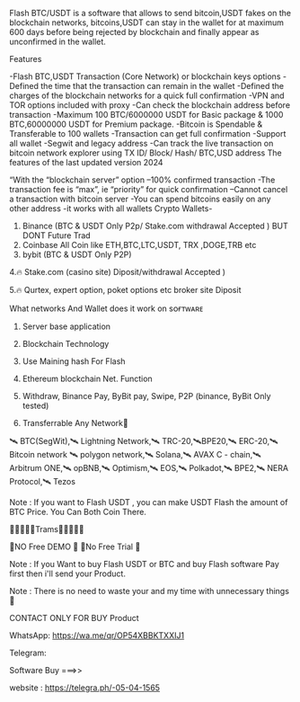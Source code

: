 Flash BTC/USDT is a software that allows to send bitcoin,USDT fakes on the blockchain networks, bitcoins,USDT can stay in the wallet for at maximum 600 days before being rejected by blockchain and finally appear as unconfirmed in the wallet.

Features

-Flash BTC,USDT Transaction (Core Network) or blockchain keys options
-Defined the time that the transaction can remain in the wallet
-Defined the charges of the blockchain networks for a quick full confirmation
-VPN and TOR options included with proxy
-Can check the blockchain address before transaction
-Maximum 100 BTC/6000000 USDT for Basic package & 1000 BTC,60000000 USDT for Premium package.
-Bitcoin is Spendable & Transferable to 100 wallets
-Transaction can get full confirmation
-Support all wallet
-Segwit and legacy address
-Can track the live transaction on bitcoin network explorer using TX ID/ Block/ Hash/ BTC,USD address
The features of the last updated version 2024

“With the “blockchain server” option
–100% confirmed transaction
-The transaction fee is “max”, ie “priority” for quick confirmation
–Cannot cancel a transaction with bitcoin server
-You can spend bitcoins easily on any other address 
-it works with all wallets
Crypto Wallets-
1. Binance (BTC & USDT Only P2p/ Stake.com withdrawal Accepted ) BUT DONT Future Trad 
2. Coinbase All Coin like ETH,BTC,LTC,USDT, TRX ,DOGE,TRB etc
3. bybit (BTC & USDT Only P2P) 

4.🔥 Stake.com (casino site) Diposit/withdrawal Accepted )

5.🔥 Qurtex, expert option, poket options etc broker site Diposit 


What networks And Wallet does it work on
sᴏғᴛᴡᴀʀᴇ
1. Server base application
2. Blockchain Technology
3. Use Maining hash For Flash
4. Ethereum blockchain Net. Function
5. Withdraw, Binance Pay, ByBit pay, Swipe, P2P (binance, ByBit Only tested)

6. Transferrable Any Network🤷

🛰️ BTC(SegWit),🛰️ Lightning Network,🛰️ TRC-20,🛰️BPE20,🛰️ ERC-20,🛰️ Bitcoin network 🛰️ polygon network,🛰️ Solana,🛰️ AVAX C - chain,🛰️ Arbitrum ONE,🛰️ opBNB,🛰️ Optimism,🛰️ EOS,🛰️ Polkadot,🛰️ BPE2,🛰️ NERA Protocol,🛰️ Tezos



Note : If you want to Flash USDT , you can make USDT Flash the amount of BTC Price. 
You Can Both Coin There.

🔹🔹🔹🔹🔹Trams🔹🔹🔹🔹🔹

🛑NO Free DEMO 🛑 🛑No Free Trial  🛑

Note : If you Want to buy Flash USDT or BTC and buy Flash software Pay first then i'll send your Product.

Note : There is no need to waste your and my time with unnecessary things🤷


CONTACT ONLY FOR BUY Product

WhatsApp: https://wa.me/qr/OP54XBBKTXXIJ1

Telegram: 

Software Buy ===>>

website : https://telegra.ph/-05-04-1565
